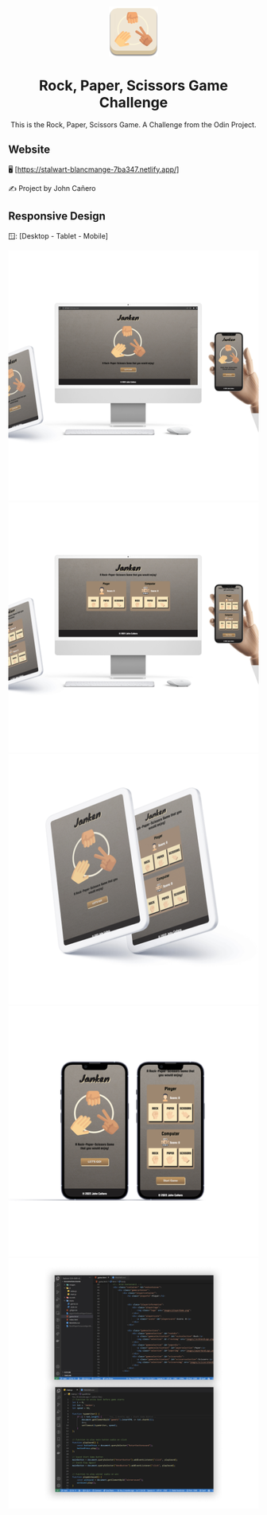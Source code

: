 <!-- markdownlint-configure-file {
  "MD013": {
    "code_blocks": false,
    "tables": false
  },
  "MD033": false,
  "MD041": false
} -->

<div align="center">
  <a href="https://stalwart-blancmange-7ba347.netlify.app/" target="_blank">
    <img alt="simon-logo" height="100" src="/images/rockPapaperScissors-Logo.png"/>
  </a>
</div>

<div align="center">

# Rock, Paper, Scissors Game Challenge

This is the Rock, Paper, Scissors Game. A Challenge from the
Odin Project.

</div>

## Website

🖥️ [https://stalwart-blancmange-7ba347.netlify.app/]

✍️ Project by John Cañero

## Responsive Design

🪟: [Desktop - Tablet - Mobile]

![Desktop View - Rock Paper Scissors Game](/images/responsive/desktopView.jpg)
![Desktop View - Rock Paper Scissors Game](/images/responsive/desktopView-1.jpg)
![Tablet View - Rock Paper Scissors Game](/images/responsive/tabletView.jpg)
![Mobile View - Rock Paper Scissors Game](/images/responsive/mobileView.jpg)
![Code View - Rock Paper Scissors Game](/images/responsive/codeView.jpg)
